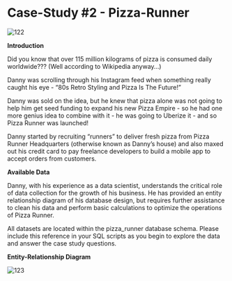 # Case-Study #2 - Pizza-Runner

![122](https://github.com/snehapaherwar/Pizza-Runner-Case-Study/assets/141404143/ff258f18-bdcd-4d10-9e68-2cd0473a0fe3)

**Introduction**

Did you know that over 115 million kilograms of pizza is consumed daily worldwide??? (Well according to Wikipedia anyway…)

Danny was scrolling through his Instagram feed when something really caught his eye - “80s Retro Styling and Pizza Is The Future!”

Danny was sold on the idea, but he knew that pizza alone was not going to help him get seed funding to expand his new Pizza Empire - so he had one more genius idea to combine with it - he was going to Uberize it - and so Pizza Runner was launched!

Danny started by recruiting “runners” to deliver fresh pizza from Pizza Runner Headquarters (otherwise known as Danny’s house) and also maxed out his credit card to pay freelance developers to build a mobile app to accept orders from customers.

**Available Data**

Danny, with his experience as a data scientist, understands the critical role of data collection for the growth of his business. He has provided an entity relationship diagram of his database design, but requires further assistance to clean his data and perform basic calculations to optimize the operations of Pizza Runner.

All datasets are located within the pizza_runner database schema. Please include this reference in your SQL scripts as you begin to explore the data and answer the case study questions.

**Entity-Relationship Diagram**


![123](https://github.com/snehapaherwar/Pizza-Runner-Case-Study/assets/141404143/0cdef7f0-0084-4e97-af7d-52ff56ec8ba8)



